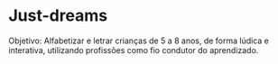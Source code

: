 # Just-dreams
Objetivo: Alfabetizar e letrar crianças de 5 a 8 anos, de forma lúdica e interativa, utilizando profissões como fio condutor do aprendizado.

